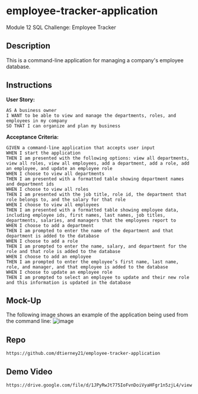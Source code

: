 # employee-tracker-application
Module 12 SQL Challenge: Employee Tracker

## Description
This is a command-line application for managing a company's employee database. 

## Instructions
<b>User Story:</b><br />
```
AS A business owner
I WANT to be able to view and manage the departments, roles, and employees in my company
SO THAT I can organize and plan my business
```

<b>Acceptance Criteria:</b><br />
```
GIVEN a command-line application that accepts user input
WHEN I start the application
THEN I am presented with the following options: view all departments, view all roles, view all employees, add a department, add a role, add an employee, and update an employee role
WHEN I choose to view all departments
THEN I am presented with a formatted table showing department names and department ids
WHEN I choose to view all roles
THEN I am presented with the job title, role id, the department that role belongs to, and the salary for that role
WHEN I choose to view all employees
THEN I am presented with a formatted table showing employee data, including employee ids, first names, last names, job titles, departments, salaries, and managers that the employees report to
WHEN I choose to add a department
THEN I am prompted to enter the name of the department and that department is added to the database
WHEN I choose to add a role
THEN I am prompted to enter the name, salary, and department for the role and that role is added to the database
WHEN I choose to add an employee
THEN I am prompted to enter the employee’s first name, last name, role, and manager, and that employee is added to the database
WHEN I choose to update an employee role
THEN I am prompted to select an employee to update and their new role and this information is updated in the database
```

## Mock-Up
The following image shows an example of the application being used from the command line:
![image](https://user-images.githubusercontent.com/4752879/196546572-5af1755a-8027-4b65-a34c-6534fb483fa4.png)

## Repo
```
https://github.com/dtierney21/employee-tracker-application
```
## Demo Video
```
https://drive.google.com/file/d/1JPyRwJt775IoFvnDoiVyaHFgr1n5zjL4/view
```
